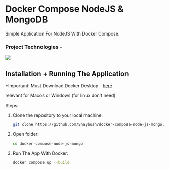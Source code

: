 # Docker Compose NodeJS & MongoDB

Simple Application For NodeJS With Docker Compose.

### Project Technologies - 

<img src="https://skillicons.dev/icons?i=javascript,nodejs,docker,mongo,vscode&perline=7" />

## Installation + Running The Application

*Important: Must Download Docker Desktop - [here](https://www.docker.com/products/docker-desktop/) 

relevant for Macos or Windows (for linux don't need)

Steps: 

1. Clone the repository to your local machine:
   ```sh
   git clone https://github.com/Shaybush/docker-compose-node-js-mongo.git
   
2. Open folder:
   ```sh
   cd docker-compose-node-js-mongo

3. Run The App With Docker:
   ```sh
   docker compose up --build

